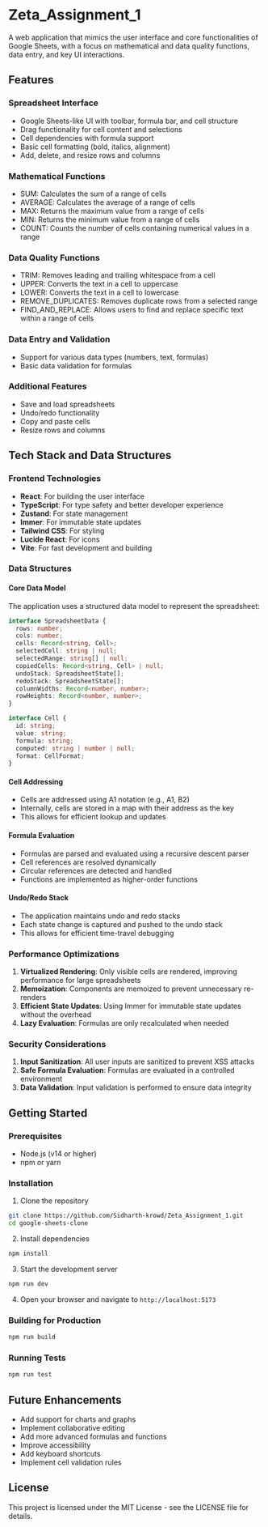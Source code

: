 # Zeta_Assignment_1

A web application that mimics the user interface and core functionalities of Google Sheets, with a focus on mathematical and data quality functions, data entry, and key UI interactions.

## Features

### Spreadsheet Interface
- Google Sheets-like UI with toolbar, formula bar, and cell structure
- Drag functionality for cell content and selections
- Cell dependencies with formula support
- Basic cell formatting (bold, italics, alignment)
- Add, delete, and resize rows and columns

### Mathematical Functions
- SUM: Calculates the sum of a range of cells
- AVERAGE: Calculates the average of a range of cells
- MAX: Returns the maximum value from a range of cells
- MIN: Returns the minimum value from a range of cells
- COUNT: Counts the number of cells containing numerical values in a range

### Data Quality Functions
- TRIM: Removes leading and trailing whitespace from a cell
- UPPER: Converts the text in a cell to uppercase
- LOWER: Converts the text in a cell to lowercase
- REMOVE_DUPLICATES: Removes duplicate rows from a selected range
- FIND_AND_REPLACE: Allows users to find and replace specific text within a range of cells

### Data Entry and Validation
- Support for various data types (numbers, text, formulas)
- Basic data validation for formulas

### Additional Features
- Save and load spreadsheets
- Undo/redo functionality
- Copy and paste cells
- Resize rows and columns

## Tech Stack and Data Structures

### Frontend Technologies
- **React**: For building the user interface
- **TypeScript**: For type safety and better developer experience
- **Zustand**: For state management
- **Immer**: For immutable state updates
- **Tailwind CSS**: For styling
- **Lucide React**: For icons
- **Vite**: For fast development and building

### Data Structures

#### Core Data Model
The application uses a structured data model to represent the spreadsheet:

```typescript
interface SpreadsheetData {
  rows: number;
  cols: number;
  cells: Record<string, Cell>;
  selectedCell: string | null;
  selectedRange: string[] | null;
  copiedCells: Record<string, Cell> | null;
  undoStack: SpreadsheetState[];
  redoStack: SpreadsheetState[];
  columnWidths: Record<number, number>;
  rowHeights: Record<number, number>;
}

interface Cell {
  id: string;
  value: string;
  formula: string;
  computed: string | number | null;
  format: CellFormat;
}
```

#### Cell Addressing
- Cells are addressed using A1 notation (e.g., A1, B2)
- Internally, cells are stored in a map with their address as the key
- This allows for efficient lookup and updates

#### Formula Evaluation
- Formulas are parsed and evaluated using a recursive descent parser
- Cell references are resolved dynamically
- Circular references are detected and handled
- Functions are implemented as higher-order functions

#### Undo/Redo Stack
- The application maintains undo and redo stacks
- Each state change is captured and pushed to the undo stack
- This allows for efficient time-travel debugging

### Performance Optimizations

1. **Virtualized Rendering**: Only visible cells are rendered, improving performance for large spreadsheets
2. **Memoization**: Components are memoized to prevent unnecessary re-renders
3. **Efficient State Updates**: Using Immer for immutable state updates without the overhead
4. **Lazy Evaluation**: Formulas are only recalculated when needed

### Security Considerations

1. **Input Sanitization**: All user inputs are sanitized to prevent XSS attacks
2. **Safe Formula Evaluation**: Formulas are evaluated in a controlled environment
3. **Data Validation**: Input validation is performed to ensure data integrity

## Getting Started

### Prerequisites
- Node.js (v14 or higher)
- npm or yarn

### Installation

1. Clone the repository
```bash
git clone https://github.com/Sidharth-krowd/Zeta_Assignment_1.git
cd google-sheets-clone
```

2. Install dependencies
```bash
npm install
```

3. Start the development server
```bash
npm run dev
```

4. Open your browser and navigate to `http://localhost:5173`

### Building for Production

```bash
npm run build
```

### Running Tests

```bash
npm run test
```

## Future Enhancements

- Add support for charts and graphs
- Implement collaborative editing
- Add more advanced formulas and functions
- Improve accessibility
- Add keyboard shortcuts
- Implement cell validation rules

## License

This project is licensed under the MIT License - see the LICENSE file for details.
